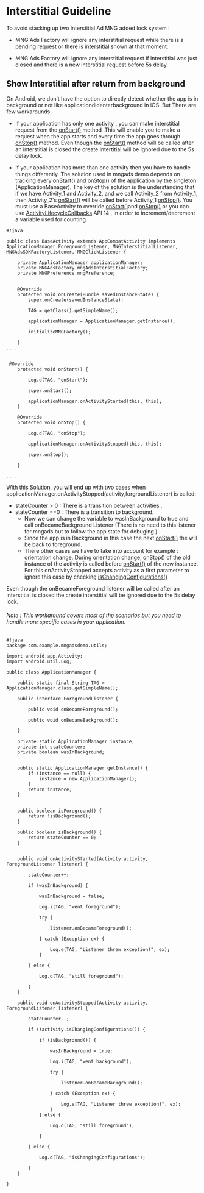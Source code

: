 # Interstitial Guideline

To avoid stacking up two interstitial Ad MNG added lock system :

   - MNG Ads Factory will ignore any interstitial request while there is a pending request or there is interstitial shown at that moment.

 - MNG Ads Factory will ignore any interstitial request if interstitial was just closed and there is a new interstitial request before 5s delay.

## Show Interstitial after return from background

On Android, we don’t have the option to directly detect whether the app is in  background or not like applicationdidenterbackground in iOS. But There are few workarounds. 

   - If your application has only one activity , you can make interstitial request from the [onStart()] method .This will enable you to make a request when the app starts and every time the app goes through [onStop()] method. Even though the [onStart()] method will be called after an interstitial is closed the create intertitial will be ignored due to the 5s delay lock.

   - If your application has more than one activity then you have to handle things differently. The solution used in mngads demo depends on tracking every [onStart()] and [onStop()] of the application by the singleton (ApplicationManager). The key of the solution is the understanding that if we have Activity_1 and Activity_2, and we call Activity_2 from Activity_1, then Activity_2's [onStart()] will be called before Activity_1 [onStop()]. You must use a BaseActivity to override [onStart()]and [onStop()] or you can use [ActivityLifecycleCallbacks] API 14 , in order to increment/decrement a variable used for counting.

```
#!java

public class BaseActivity extends AppCompatActivity implements ApplicationManager.ForegroundListener, MNGInterstitialListener, MNGAdsSDKFactoryListener, MNGClickListener {

    private ApplicationManager applicationManager;
    private MNGAdsFactory mngAdsInterstitialFactory;
    private MNGPreference mngPreference;


    @Override
    protected void onCreate(Bundle savedInstanceState) {
        super.onCreate(savedInstanceState);

        TAG = getClass().getSimpleName();

        applicationManager = ApplicationManager.getInstance();

        initializeMNGFactory();

    }
....


 @Override
    protected void onStart() {

        Log.d(TAG, "onStart");

        super.onStart();

        applicationManager.onActivityStarted(this, this);
    }

    @Override
    protected void onStop() {

        Log.d(TAG, "onStop");

        applicationManager.onActivityStopped(this, this);

        super.onStop();

    }

....
```
  With this Solution, you will end up with two cases when applicationManager.onActivityStopped(activity,forgroundListener) is called:
*  stateCounter > 0 : There is a transition between activities .
*  stateCounter ==0 : There is a transition to background.  
    *  Now we can change the variable to wasInBackground to true and call onBecameBackground Listener (There is no need to this listener for mngads but to follow the app state for debuging ) 
    *  Since the app is in Background in this case the next [onStart()] the will  be back to foreground.
    *  There other cases we have to take into account for example : orientation change. During orientation change, [onStop()] of the old instance of the activity is called before [onStart()] of the new instance. For this onActivityStopped accepts activity as a first parameter to ignore this case by checking [isChangingConfigurations()]

Even though the onBecameForeground listener will be called after an interstitial is closed the create interstitial will be ignored due to the 5s delay lock.
    
 ###### Note : This workaround covers most of the scenarios but you need to handle more specific cases in your application.


```
#!java
package com.example.mngadsdemo.utils;

import android.app.Activity;
import android.util.Log;

public class ApplicationManager {

    public static final String TAG = ApplicationManager.class.getSimpleName();

    public interface ForegroundListener {

        public void onBecameForeground();

        public void onBecameBackground();

    }

    private static ApplicationManager instance;
    private int stateCounter;
    private boolean wasInBackground;


    public static ApplicationManager getInstance() {
        if (instance == null) {
            instance = new ApplicationManager();
        }
        return instance;
    }


    public boolean isForeground() {
        return !isBackground();
    }

    public boolean isBackground() {
        return stateCounter == 0;
    }


    public void onActivityStarted(Activity activity, ForegroundListener listener) {

        stateCounter++;

        if (wasInBackground) {

            wasInBackground = false;

            Log.i(TAG, "went foreground");

            try {

                listener.onBecameForeground();

            } catch (Exception ex) {

                Log.e(TAG, "Listener threw exception!", ex);
            }

        } else {

            Log.d(TAG, "still foreground");

        }
    }

    public void onActivityStopped(Activity activity, ForegroundListener listener) {

        stateCounter--;

        if (!activity.isChangingConfigurations()) {

            if (isBackground()) {

                wasInBackground = true;

                Log.i(TAG, "went background");

                try {

                    listener.onBecameBackground();

                } catch (Exception ex) {

                    Log.e(TAG, "Listener threw exception!", ex);
                }
            } else {

                Log.d(TAG, "still foreground");

            }

        } else {

            Log.d(TAG, "isChangingConfigurations");

        }
    }

}


```
   
   


[onStart()]:http://developer.android.com/reference/android/app/Activity.html
[onStop()]:http://developer.android.com/reference/android/app/Activity.html
[ActivityLifecycleCallbacks]:http://developer.android.com/reference/android/app/Application.ActivityLifecycleCallbacks.html
[isChangingConfigurations()]:http://developer.android.com/reference/android/app/Activity.html#isChangingConfigurations()
